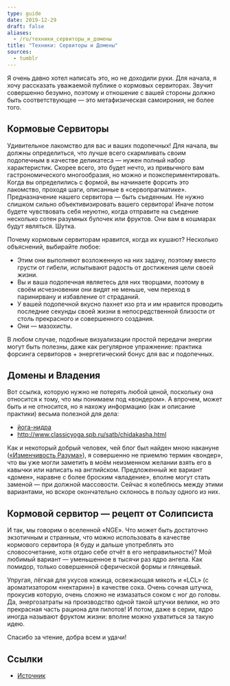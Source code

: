 ```yaml
---
type: guide
date: 2019-12-29
draft: false
aliases:
  - /ru/техники_сервиторы_и_домены
title: "Техники: Сервиторы и Домены"
sources:
  - tumblr
---
```

Я очень давно хотел написать это, но не доходили руки. Для начала, я хочу рассказать уважаемой публике о кормовых сервиторах. Звучит совершенно безумно, поэтому и отношение с вашей стороны должно быть соответствующее — это метафизическая самоирония, не более того.

## Кормовые Сервиторы
Удивительное лакомство для вас и ваших подопечных! Для начала, вы должны определиться, что лучше всего скармливать своим подопечным в качестве деликатеса — нужен полный набор характеристик. Скорее всего, это будет нечто, из привычного вам гастрономического многообразия, но можно и поэкспериментировать. Когда вы определились с формой, вы начинаете форсить это лакомство, проходя шаги, описанные в «сервопрагматике». Предназначение нашего сервитора — быть съеденным. Не нужно слишком сильно объективизировать вашего сервитора! Иначе потом будете чувствовать себя неуютно, когда отправите на съедение несколько сотен разумных булочек или фруктов. Они вам в кошмарах будут являться. Шутка.

Почему кормовым сервиторам нравится, когда их кушают? Несколько объяснений, выбирайте любое:

* Этим они выполняют возложенную на них задачу, поэтому вместо грусти от гибели, испытывают радость от достижения цели своей жизни.
* Вы и ваша подопечная являетесь для них творцами, поэтому в своём исчезновении они видят не меньше, чем переход в паринирвану и избавление от страданий.
* У вашей подопечной вкусно пахнет изо рта и им нравится проводить последние секунды своей жизни в непосредственной близости от столь прекрасного и совершенного создания.
* Они — мазохисты.

В любом случае, подобные визуализации простой передачи энергии могут быть полезны, даже как регулярное упражнение: практика форсинга сервиторов + энергетический бонус для вас и подопечных.

## Домены и Владения
Вот ссылка, которую нужно не потерять любой ценой, поскольку она относится к тому, что мы понимаем под «вондером». А впрочем, может быть и не относится, но я нахожу информацию (как и описание практики) весьма полезной для дела:
* [йога-нидра](https://www.classicyoga.spb.ru/satb/nidra.html)
* http://www.classicyoga.spb.ru/satb/chidakasha.html

Как и некоторый добрый человек, чей блог был найден мною накануне ([«Изменчивость Разума»](https://ddntes.tumblr.com/)), я совершенно не приемлю термин «вондер», что вы уже могли заметить в моём неизменном желании взять его в кавычки или написать на английском. Предложенный же вариант «домен», наравне с более броским «владение», вполне могут стать заменой — при должной массовости. Сейчас я колеблюсь между этими вариантами, но вскоре окончательно склонюсь в пользу одного из них.

## Кормовой сервитор — рецепт от Солипсиста
И так, мы говорим о вселенной «NGE». Что может быть достаточно экзотичным и странным, что можно использовать в качестве кормового сервитора (я буду и дальше употреблять это словосочетание, хотя отдаю себе отчёт в его неправильности)? Мой любимый вариант — уменьшенное в тысячи раз ядро ангела. Как помидор, только совершенной сферической формы и глянцевый.

Упругая, лёгкая для укусов кожица, освежающая мякоть и «LCL» (с ароматизатором «нектарин») в качестве сока. Очень сочная штучка, прокусив которую, очень сложно не измазаться соком с ног до головы. Да, энергозатраты на производство одной такой штучки велики, но это прекрасная часть рациона для пилотов! И потом, даже в серии, ядро иногда называют фруктом жизни: вполне можно ухватиться за такую идею.

Спасибо за чтение, добра всем и удачи!

## Ссылки
* [Источник](https://tulpa-metaphysics.tk/post/55412257405)
